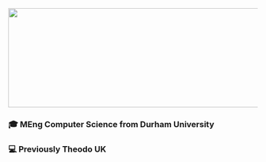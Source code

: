 <img src='./assets/banner.svg' width="700" height="200" />

###  🎓 MEng Computer Science from Durham University

###  💻 Previously Theodo UK
